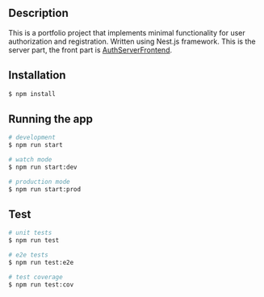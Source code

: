 
## Description

This is a portfolio project that implements minimal functionality for user authorization and registration.
Written using Nest.js framework.
This is the server part, the front part is [AuthServerFrontend](https://github.com/exstarzii/AuthServiceFrontend).

## Installation

```bash
$ npm install
```

## Running the app

```bash
# development
$ npm run start

# watch mode
$ npm run start:dev

# production mode
$ npm run start:prod
```

## Test

```bash
# unit tests
$ npm run test

# e2e tests
$ npm run test:e2e

# test coverage
$ npm run test:cov
```
